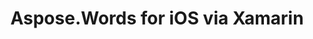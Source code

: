 ﻿---
title: Aspose.Words for iOS via Xamarin
articleTitle: Aspose.Words for iOS via Xamarin
linktitle: Aspose.Words for iOS via Xamarin
description: "Aspose.Words for iOS via Xamarin Release Notes – the latest updates and fixes."
type: docs
weight: 30
url: /net/aspose-words-for-ios-via-xamarin/
---



